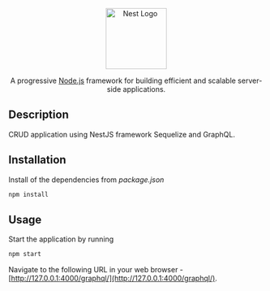 <p align="center">
  <a href="http://nestjs.com/" target="blank"><img src="https://nestjs.com/img/logo-small.svg" width="120" alt="Nest Logo" /></a>
</p>

<p align="center">A progressive <a href="http://nodejs.org" target="blank">Node.js</a> framework for building efficient and scalable server-side applications.</p>

## Description
CRUD application using NestJS framework Sequelize and GraphQL.

## Installation
Install of the dependencies from *package.json*
```bash
npm install
```

## Usage
Start the application by running
```bash
npm start
```
Navigate to the following URL in your web browser - [http://127.0.0.1:4000/graphql/](http://127.0.0.1:4000/graphql/).
